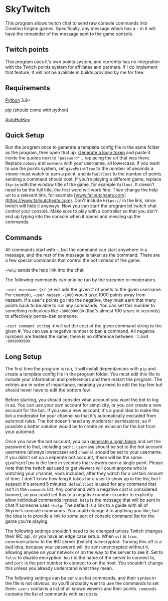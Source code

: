 # SkyTwitch
This program allows twitch chat to send raw console commands into Creation Engine games. Specifically, any message which has a `~` in it will have the remainder of the message sent to the game console.
## Twitch points
This program uses it's own points system, and currently has no integration with the Twitch points system for affiliates and partners. If I do implement that feature, it will not be availible in builds provided by me for free.
## Requirements
[Python](https://www.python.org/downloads/) 3.9+

[pip](https://pip.pypa.io/en/stable/installation/) (should come with python)

[AutoHotKey](https://www.autohotkey.com/)
## Quick Setup
Run the program once to generate a template config file in the same folder as the program, then open that up. [Generate a login token](https://twitchapps.com/tmi/) and paste it inside the quotes next to `"password":`, replacing the url that was there. Replace `nobody` and `nowhere` with your username, all lowercase. If you want to use the points system, set `givePointTime` to the number of seconds a viewer must watch to earn a point, and `defaultCost` to the number of points sending a command should cost. If you're playing a different game, replace `Skyrim` with the window title of the game, for example `Fallout`. It doesn't need to be the full title, the first word will work fine. Then change the help url to a relevant link, for example [www.falloutcheats.com](https://www.falloutcheats.com). Don't include `https://` in the link, since twitch will hide it anyways. Now you can start the program let twitch chat control your console. Make sure to play with a controller so that you don't end up typing into the console when it opens and messing up the commands.
## Commands
All commands start with `~`, but the command can start anywhere in a message, and the rest of the message is taken as the command. There are a few special commands that control the bot instead of the game.

`~help` sends the help link into the chat.

The following commands can only be run by the streamer or moderators.

`~user username {+/-}#` will add the given # of points to the given username. For example, `~user nazeem -1000` would take 1000 points away from nazeem. If a user's points go into the negative, they must earn that many points back to be able to run any commands. You can set this number to something rediculous like `-3000000000` (that's almost 100 years in seconds) to effectively perma-ban someone.

`~cost command string #` will set the cost of the given command string to the given #. You can use a negative number to ban a command. All negative numbers are treated the same, there is no difference between `-1` and `-9999999999`
## Long Setup
The first time the program is run, it will install dependancies with `pip` and create a template config file in the program folder. You must edit this file to include your information and preferences and then restart the program. The entries are in order of importance, meaning you need to edit the top few but should never have to edit the bottom few.

Before starting, you should consider what account you want the bot to log in as. You can use your own account for simplicity, or you can create a new account for the bot. If you use a new account, it's a good idea to make the bot a moderator for your channel so that it's automatically excluded from automod rules. The bot doesn't need any moderator permissions, so if possible a better solution would be to create an exlusion for the bot from your automod.

Once you have the bot account, you can [generate a login token](https://twitchapps.com/tmi/) and set the password to that, including `oath:`. `username` should be set to the bot account username (allways lowercase) and `channel` should be set to your username. If you didn't set up a seperate bot account, these will be the same. `givePointTime` is the time in seconds that viewers earn a single point. Please note that the twitch api used to get viewers will count anyone who is watching your channel, vods included, after they watch for a certain amount of time. I don't know how long it takes for a user to show up in the list, but I suspect it's around 5 minutes. `defaultCost` is used for any command that isn't in the `commands` list. Any command with a negative cost is considered banned, so you could set this to a negative number in order to explicitly allow individual commands instead. `help` is the message that will be sent in chat if someone uses `~help`. The default is a link to a guide with all of Skyrim's console commands. You could change it to anything you like, but the idea is to provide a link to some sort of console command list for the game you're playing.

The following settings shouldn't need to be changed unless Twitch changes their IRC api, or you have an edge case setup. When `ssl` is `true`, communications to the IRC server (twitch) is encrypted. Turning this off is a bad idea, because your password will be sent unencrypted without it, allowing anyone on your network or on the way to the server to see it. Set to `false` to disable encryption. `host` is the name of the server to connect to, and `port` is the port number to connect to on the host. You shouldn't change this unless you already understand what they mean.

The following settings can be set via chat commands, and their syntax in the file is not obvious, so you'll probably want to use the commands to set them. `users` contains a list of all known viewers and their points. `commands` contains the list of commands with set costs.